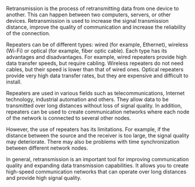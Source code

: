 Retransmission is the process of retransmitting data from one device to another. This can happen between two computers, servers, or other devices. Retransmission is used to increase the signal transmission distance, improve the quality of communication and increase the reliability of the connection.

Repeaters can be of different types: wired (for example, Ethernet), wireless (Wi-Fi) or optical (for example, fiber optic cable). Each type has its advantages and disadvantages. For example, wired repeaters provide high data transfer speeds, but require cabling. Wireless repeaters do not need cables, but their speed is lower than that of wired ones. Optical repeaters provide very high data transfer rates, but they are expensive and difficult to install.

Repeaters are used in various fields such as telecommunications, Internet technology, industrial automation and others. They allow data to be transmitted over long distances without loss of signal quality. In addition, repeaters can be used to create communication networks where each node of the network is connected to several other nodes.

However, the use of repeaters has its limitations. For example, if the distance between the source and the receiver is too large, the signal quality may deteriorate. There may also be problems with time synchronization between different network nodes.

In general, retransmission is an important tool for improving communication quality and expanding data transmission capabilities. It allows you to create high-speed communication networks that can operate over long distances and provide high signal quality.
